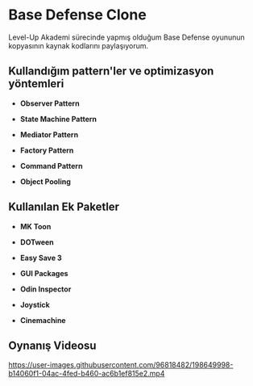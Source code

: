 # Base Defense Clone

Level-Up Akademi sürecinde yapmış olduğum Base Defense oyununun kopyasının kaynak kodlarını paylaşıyorum.

## Kullandığım pattern'ler ve optimizasyon yöntemleri

- **Observer Pattern**

- **State Machine Pattern**

- **Mediator Pattern**

- **Factory Pattern**

- **Command Pattern**

- **Object Pooling**

## Kullanılan Ek Paketler

- **MK Toon**

- **DOTween**

- **Easy Save 3**

- **GUI Packages**

- **Odin Inspector**

- **Joystick**

- **Cinemachine**

## Oynanış Videosu

https://user-images.githubusercontent.com/96818482/198649998-b14060f1-04ac-4fed-b460-ac6b1ef815e2.mp4
